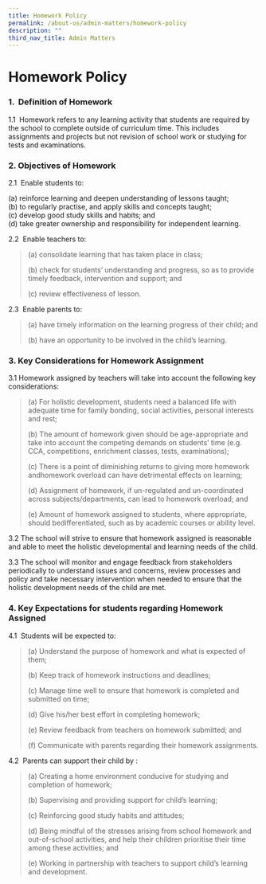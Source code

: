 ```yaml
---
title: Homework Policy
permalink: /about-us/admin-matters/homework-policy
description: ""
third_nav_title: Admin Matters
---
```

# **Homework Policy**

### 1\.  Definition of Homework  

1.1  Homework refers to any learning activity that students are required by the school to complete outside of curriculum time. This includes assignments and projects but not revision of school work or studying for tests and examinations.

### 2\. Objectives of Homework

2.1  Enable students to:

(a) reinforce learning and deepen understanding of lessons taught;    
(b) to regularly practise, and apply skills and concepts taught;   
(c) develop good study skills and habits; and   
(d) take greater ownership and responsibility for independent learning.

2.2  Enable teachers to:

> (a) consolidate learning that has taken place in class;
> 
> (b) check for students’ understanding and progress, so as to provide timely feedback, intervention and support; and
> 
> (c) review effectiveness of lesson.

2.3  Enable parents to:

> (a) have timely information on the learning progress of their child; and
> 
> (b) have an opportunity to be involved in the child’s learning.

### 3\. Key Considerations for Homework Assignment

3.1 Homework assigned by teachers will take into account the following key considerations:

> (a) For holistic development, students need a balanced life with adequate time for family bonding, social activities, personal interests and rest; 
> 
> (b) The amount of homework given should be age-appropriate and take into account the competing demands on students’ time (e.g. CCA, competitions, enrichment classes, tests, examinations); 
> 
> (c) There is a point of diminishing returns to giving more homework andhomework overload can have detrimental effects on learning; 
> 
> (d) Assignment of homework, if un-regulated and un-coordinated across subjects/departments, can lead to homework overload; and 
> 
> (e) Amount of homework assigned to students, where appropriate, should bedifferentiated, such as by academic courses or ability level. 

  

3.2 The school will strive to ensure that homework assigned is reasonable and able to meet the holistic developmental and learning needs of the child.

3.3 The school will monitor and engage feedback from stakeholders periodically to understand issues and concerns, review processes and policy and take necessary intervention when needed to ensure that the holistic development needs of the child are met.

### 4\. Key Expectations for students regarding Homework Assigned

4.1  Students will be expected to:

> (a) Understand the purpose of homework and what is expected of them;
> 
> (b) Keep track of homework instructions and deadlines;
> 
> (c) Manage time well to ensure that homework is completed and submitted on time;
> 
> (d) Give his/her best effort in completing homework;
> 
> (e) Review feedback from teachers on homework submitted; and
> 
> (f) Communicate with parents regarding their homework assignments.

4.2  Parents can support their child by :

> (a) Creating a home environment conducive for studying and completion of homework;
> 
> (b) Supervising and providing support for child’s learning;
> 
> (c) Reinforcing good study habits and attitudes;
> 
> (d) Being mindful of the stresses arising from school homework and out-of-school activities, and help their children prioritise their time among these activities; and
> 
> (e) Working in partnership with teachers to support child’s learning and development.